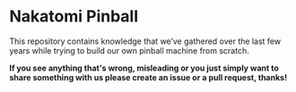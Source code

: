 # Nakatomi Pinball

This repository contains knowledge that we’ve gathered over the last few years while trying to build our own pinball machine from scratch.

**If you see anything that's wrong, misleading or you just simply want to share something with us please create an issue or a pull request, thanks!**
